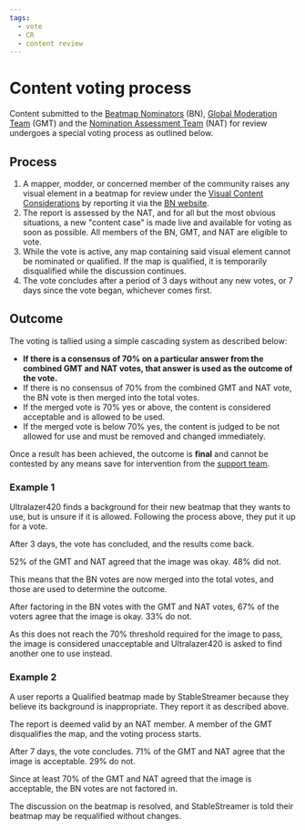 ```yaml
---
tags:
  - vote
  - CR
  - content review
---
```


# Content voting process

Content submitted to the [Beatmap Nominators](/wiki/People/Beatmap_Nominators) (BN), [Global Moderation Team](/wiki/People/Global_Moderation_Team) (GMT) and the [Nomination Assessment Team](/wiki/People/Nomination_Assessment_Team) (NAT) for review undergoes a special voting process as outlined below.

## Process

1. A mapper, modder, or concerned member of the community raises any visual element in a beatmap for review under the [Visual Content Considerations](/wiki/Rules/Visual_content_considerations) by reporting it via the [BN website](https://bn.mappersguild.com/reports).
2. The report is assessed by the NAT, and for all but the most obvious situations, a new "content case" is made live and available for voting as soon as possible. All members of the BN, GMT, and NAT are eligible to vote.
3. While the vote is active, any map containing said visual element cannot be nominated or qualified. If the map is qualified, it is temporarily disqualified while the discussion continues.
4. The vote concludes after a period of 3 days without any new votes, or 7 days since the vote began, whichever comes first.

## Outcome

The voting is tallied using a simple cascading system as described below:

- **If there is a consensus of 70% on a particular answer from the combined GMT and NAT votes, that answer is used as the outcome of the vote.**
- If there is no consensus of 70% from the combined GMT and NAT vote, the BN vote is then merged into the total votes.
- If the merged vote is 70% yes or above, the content is considered acceptable and is allowed to be used.
- If the merged vote is below 70% yes, the content is judged to be not allowed for use and must be removed and changed immediately.

Once a result has been achieved, the outcome is **final** and cannot be contested by any means save for intervention from the [support team](/wiki/People/Account_support_team).

### Example 1

Ultralazer420 finds a background for their new beatmap that they wants to use, but is unsure if it is allowed. Following the process above, they put it up for a vote.

After 3 days, the vote has concluded, and the results come back.

52% of the GMT and NAT agreed that the image was okay. 48% did not.

This means that the BN votes are now merged into the total votes, and those are used to determine the outcome.

After factoring in the BN votes with the GMT and NAT votes, 67% of the voters agree that the image is okay. 33% do not.

As this does not reach the 70% threshold required for the image to pass, the image is considered unacceptable and Ultralazer420 is asked to find another one to use instead.

### Example 2

A user reports a Qualified beatmap made by StableStreamer because they believe its background is inappropriate. They report it as described above.

The report is deemed valid by an NAT member. A member of the GMT disqualifies the map, and the voting process starts.

After 7 days, the vote concludes. 71% of the GMT and NAT agree that the image is acceptable. 29% do not.

Since at least 70% of the GMT and NAT agreed that the image is acceptable, the BN votes are not factored in.

The discussion on the beatmap is resolved, and StableStreamer is told their beatmap may be requalified without changes.
